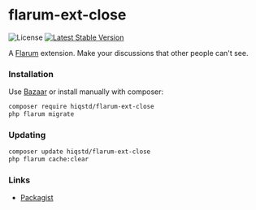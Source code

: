 # flarum-ext-close

![License](https://img.shields.io/badge/license-MIT-blue.svg) [![Latest Stable Version](https://img.shields.io/packagist/v/hiqstd/flarum-ext-close.svg)](https://packagist.org/packages/hiqstd/flarum-ext-close)

A [Flarum](http://flarum.org) extension. Make your discussions that other people can't see.

### Installation

Use [Bazaar](https://discuss.flarum.org/d/5151-flagrow-bazaar-the-extension-marketplace) or install manually with composer:

```sh
composer require hiqstd/flarum-ext-close
php flarum migrate
```

### Updating

```sh
composer update hiqstd/flarum-ext-close
php flarum cache:clear
```

### Links

- [Packagist](https://packagist.org/packages/hiqstd/flarum-ext-close)
